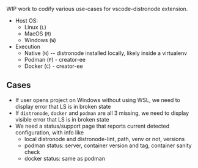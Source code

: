 WIP work to codify various use-cases for vscode-distronode extension.

- Host OS:
  - Linux (`L`)
  - MacOS (`M`)
  - Windows (`W`)
- Execution
  - Native (`N`) -- distronode installed locally, likely inside a virtualenv
  - Podman (`P`) - creator-ee
  - Docker (`C`) - creator-ee

## Cases

- If user opens project on Windows without using WSL, we need to display error that LS is in broken state
- If `distronode`, `docker` and `podman` are all 3 missing, we need to display visible error that LS is in broken state
- We need a status/support page that reports current detected configuration, with info like
  - local distronode and distronode-lint, path, venv or not, versions
  - podman status: server, container version and tag, container sanity check
  - docker status: same as podman
